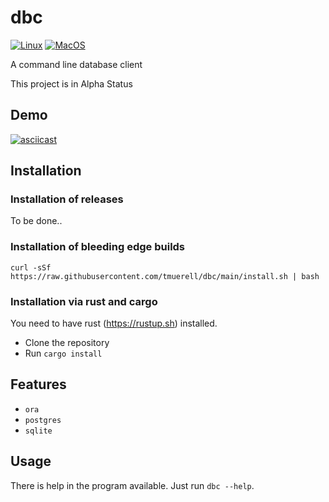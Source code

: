 # dbc

[![Linux](https://github.com/tmuerell/dbc/actions/workflows/build-linux.yml/badge.svg)](https://github.com/tmuerell/dbc/actions/workflows/build-linux.yml)
[![MacOS](https://github.com/tmuerell/dbc/actions/workflows/build-macos.yml/badge.svg)](https://github.com/tmuerell/dbc/actions/workflows/build-macos.yml)


A command line database client

This project is in Alpha Status

## Demo

[![asciicast](https://asciinema.org/a/HdyAGv32aLRa7Sk2OPlAgctra.svg)](https://asciinema.org/a/HdyAGv32aLRa7Sk2OPlAgctra)

## Installation 

### Installation of releases

To be done..

### Installation of bleeding edge builds

```
curl -sSf https://raw.githubusercontent.com/tmuerell/dbc/main/install.sh | bash
```

### Installation via rust and cargo

You need to have rust (https://rustup.sh) installed.

* Clone the repository
* Run `cargo install`

## Features

* `ora`
* `postgres`
* `sqlite`

## Usage

There is help in the program available. Just run `dbc --help`.
